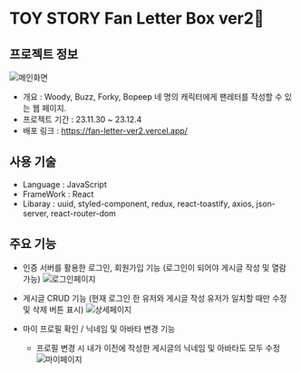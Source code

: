 # TOY STORY Fan Letter Box ver2💌

## 프로젝트 정보

![메인화면](https://file%252B.vscode-resource.vscode-cdn.net/var/folders/zd/3w5vcjg92_ng51phm10g2_c80000gn/T/TemporaryItems/NSIRD_screencaptureui_lWtATP/%25E1%2584%2589%25E1%2585%25B3%25E1%2584%258F%25E1%2585%25B3%25E1%2584%2585%25E1%2585%25B5%25E1%2586%25AB%25E1%2584%2589%25E1%2585%25A3%25E1%2586%25BA%25202023-12-04%2520%25E1%2584%258B%25E1%2585%25A9%25E1%2584%258C%25E1%2585%25A5%25E1%2586%25AB%252011.14.27.png?version%253D1701656086597)

- 개요 : Woody, Buzz, Forky, Bopeep 네 명의 캐릭터에게 팬레터를 작성할 수 있는 웹 페이지.
- 프로젝트 기간 : 23.11.30 ~ 23.12.4
- 배포 링크 : https://fan-letter-ver2.vercel.app/

## 사용 기술

- Language : JavaScript
- FrameWork : React
- Libaray : uuid, styled-component, redux, react-toastify, axios, json-server, react-router-dom

## 주요 기능

- 인증 서버를 활용한 로그인, 회원가입 기능 (로그인이 되어야 게시글 작성 및 열람 가능)
  ![로그인페이지](https://file%252B.vscode-resource.vscode-cdn.net/var/folders/zd/3w5vcjg92_ng51phm10g2_c80000gn/T/TemporaryItems/NSIRD_screencaptureui_UxPP1N/%25E1%2584%2589%25E1%2585%25B3%25E1%2584%258F%25E1%2585%25B3%25E1%2584%2585%25E1%2585%25B5%25E1%2586%25AB%25E1%2584%2589%25E1%2585%25A3%25E1%2586%25BA%25202023-12-04%2520%25E1%2584%258B%25E1%2585%25A9%25E1%2584%258C%25E1%2585%25A5%25E1%2586%25AB%252011.20.39.png?version%253D1701656446918)

- 게시글 CRUD 기능 (현재 로그인 한 유저와 게시글 작성 유저가 일치할 때만 수정 및 삭제 버튼 표시)
  ![상세페이지](https://file%252B.vscode-resource.vscode-cdn.net/var/folders/zd/3w5vcjg92_ng51phm10g2_c80000gn/T/TemporaryItems/NSIRD_screencaptureui_8ezMK7/%25E1%2584%2589%25E1%2585%25B3%25E1%2584%258F%25E1%2585%25B3%25E1%2584%2585%25E1%2585%25B5%25E1%2586%25AB%25E1%2584%2589%25E1%2585%25A3%25E1%2586%25BA%25202023-12-04%2520%25E1%2584%258B%25E1%2585%25A9%25E1%2584%258C%25E1%2585%25A5%25E1%2586%25AB%252011.21.50.png?version%253D1701656526381)

- 마이 프로필 확인 / 닉네임 및 아바타 변경 기능
  - 프로필 변경 시 내가 이전에 작성한 게시글의 닉네임 및 아바타도 모두 수정
    ![마이페이지](https://file%252B.vscode-resource.vscode-cdn.net/var/folders/zd/3w5vcjg92_ng51phm10g2_c80000gn/T/TemporaryItems/NSIRD_screencaptureui_QXSejS/%25E1%2584%2589%25E1%2585%25B3%25E1%2584%258F%25E1%2585%25B3%25E1%2584%2585%25E1%2585%25B5%25E1%2586%25AB%25E1%2584%2589%25E1%2585%25A3%25E1%2586%25BA%25202023-12-04%2520%25E1%2584%258B%25E1%2585%25A9%25E1%2584%258C%25E1%2585%25A5%25E1%2586%25AB%252011.23.45.png?version%253D1701656646042)
